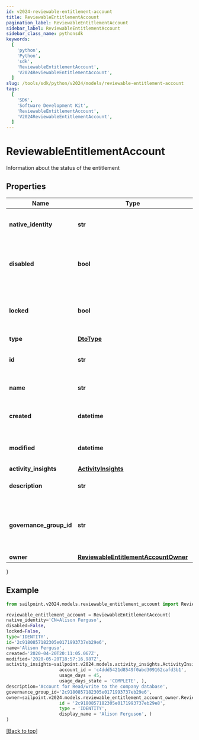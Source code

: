 ```yaml
---
id: v2024-reviewable-entitlement-account
title: ReviewableEntitlementAccount
pagination_label: ReviewableEntitlementAccount
sidebar_label: ReviewableEntitlementAccount
sidebar_class_name: pythonsdk
keywords:
  [
    'python',
    'Python',
    'sdk',
    'ReviewableEntitlementAccount',
    'V2024ReviewableEntitlementAccount',
  ]
slug: /tools/sdk/python/v2024/models/reviewable-entitlement-account
tags:
  [
    'SDK',
    'Software Development Kit',
    'ReviewableEntitlementAccount',
    'V2024ReviewableEntitlementAccount',
  ]
---
```


# ReviewableEntitlementAccount

Information about the status of the entitlement

## Properties

| Name | Type | Description | Notes |
| --- | --- | --- | --- |
| **native_identity** | **str** | The native identity for this account | [optional] |
| **disabled** | **bool** | Indicates whether this account is currently disabled | [optional] [default to False] |
| **locked** | **bool** | Indicates whether this account is currently locked | [optional] [default to False] |
| **type** | [**DtoType**](dto-type) |  | [optional] |
| **id** | **str** | The id associated with the account | [optional] |
| **name** | **str** | The account name | [optional] |
| **created** | **datetime** | When the account was created | [optional] |
| **modified** | **datetime** | When the account was last modified | [optional] |
| **activity_insights** | [**ActivityInsights**](activity-insights) |  | [optional] |
| **description** | **str** | Information about the account | [optional] |
| **governance_group_id** | **str** | The id associated with the machine Account Governance Group | [optional] |
| **owner** | [**ReviewableEntitlementAccountOwner**](reviewable-entitlement-account-owner) |  | [optional] |

}

## Example

```python
from sailpoint.v2024.models.reviewable_entitlement_account import ReviewableEntitlementAccount

reviewable_entitlement_account = ReviewableEntitlementAccount(
native_identity='CN=Alison Ferguso',
disabled=False,
locked=False,
type='IDENTITY',
id='2c9180857182305e0171993737eb29e6',
name='Alison Ferguso',
created='2020-04-20T20:11:05.067Z',
modified='2020-05-20T18:57:16.987Z',
activity_insights=sailpoint.v2024.models.activity_insights.ActivityInsights(
                    account_id = 'c4ddd5421d8549f0abd309162cafd3b1',
                    usage_days = 45,
                    usage_days_state = 'COMPLETE', ),
description='Account for Read/write to the company database',
governance_group_id='2c9180857182305e0171993737eb29e6',
owner=sailpoint.v2024.models.reviewable_entitlement_account_owner.ReviewableEntitlement_account_owner(
                    id = '2c9180857182305e0171993737eb29e8',
                    type = 'IDENTITY',
                    display_name = 'Alison Ferguson', )
)

```

[[Back to top]](#)
